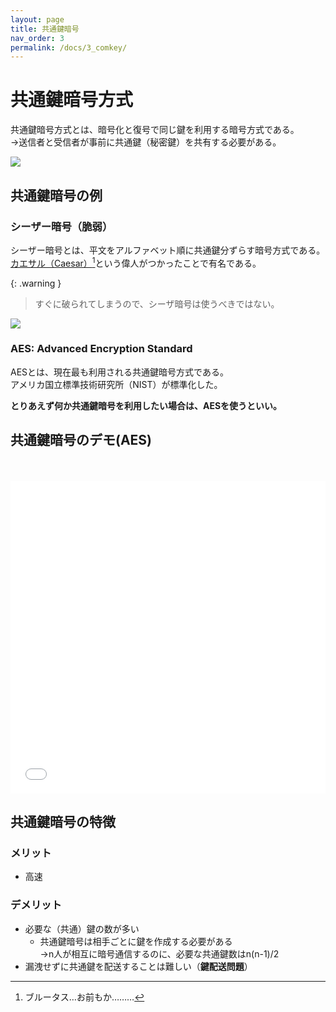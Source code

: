 ```yaml
---
layout: page
title: 共通鍵暗号
nav_order: 3
permalink: /docs/3_comkey/
---
```


# 共通鍵暗号方式

共通鍵暗号方式とは、暗号化と復号で同じ鍵を利用する暗号方式である。  
→送信者と受信者が事前に共通鍵（秘密鍵）を共有する必要がある。

<img src="../../img/com-cipher.png" />

## 共通鍵暗号の例
### シーザー暗号（脆弱）

シーザー暗号とは、平文をアルファベット順に共通鍵分ずらす暗号方式である。  
[カエサル（Caesar）](https://ja.wikipedia.org/wiki/%E3%82%AC%E3%82%A4%E3%82%A6%E3%82%B9%E3%83%BB%E3%83%A6%E3%83%AA%E3%82%A6%E3%82%B9%E3%83%BB%E3%82%AB%E3%82%A8%E3%82%B5%E3%83%AB)[^brutasu]という偉人がつかったことで有名である。

[^brutasu]: ブルータス…お前もか………

{: .warning }
> すぐに破られてしまうので、シーザ暗号は使うべきではない。

<img src="../../img/caesar.png" />

### AES: Advanced Encryption Standard

AESとは、現在最も利用される共通鍵暗号方式である。  
アメリカ国立標準技術研究所（NIST）が標準化した。

**とりあえず何か共通鍵暗号を利用したい場合は、AESを使うといい。**

## 共通鍵暗号のデモ(AES)

<br />
<br />


<iframe src="../../demo/aes.html" height="500px" width="100%" scrolling="no" frameborder="0"></iframe>



## 共通鍵暗号の特徴
### メリット
- 高速

### デメリット

- 必要な（共通）鍵の数が多い
  - 共通鍵暗号は相手ごとに鍵を作成する必要がある  
    →n人が相互に暗号通信するのに、必要な共通鍵数はn(n-1)/2
- 漏洩せずに共通鍵を配送することは難しい（**鍵配送問題**）
